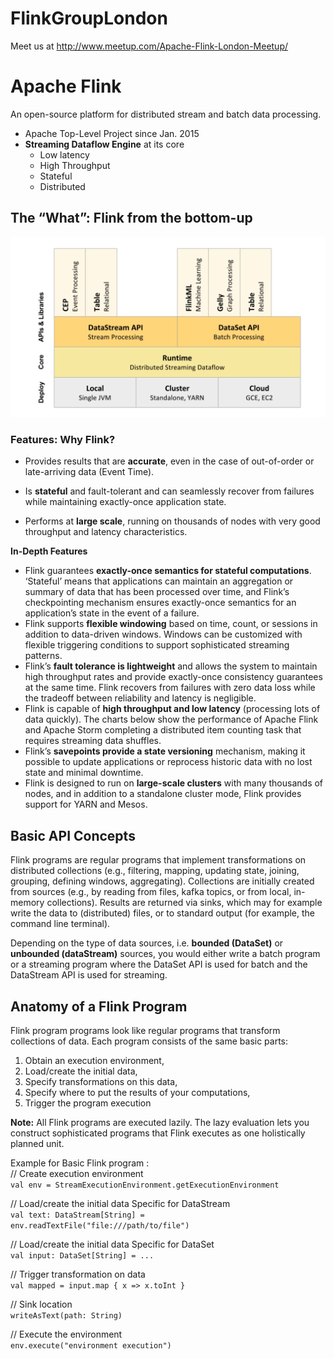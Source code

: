 # FlinkGroupLondon
Meet us at http://www.meetup.com/Apache-Flink-London-Meetup/


# Apache Flink  
An open-source platform for distributed stream and batch data processing.  
* Apache Top-Level Project since Jan. 2015
* **Streaming Dataflow Engine** at its core
  * Low latency
  * High Throughput
  * Stateful
  * Distributed

## The “What”: Flink from the bottom-up

 ![Flink Stack](Images/flink_stack.png)  

### Features: Why Flink?

* Provides results that are **accurate**, even in the case of out-of-order or late-arriving data (Event Time).

* Is **stateful** and fault-tolerant and can seamlessly recover from failures while maintaining exactly-once application state.

* Performs at **large scale**, running on thousands of nodes with very good throughput and latency characteristics.


**In-Depth Features**

* Flink guarantees **exactly-once semantics for stateful computations**. ‘Stateful’ means that applications can maintain an aggregation or summary of data that has been processed over time, and Flink’s checkpointing mechanism ensures exactly-once semantics for an application’s state in the event of a failure.  
* Flink supports **flexible windowing** based on time, count, or sessions in addition to data-driven windows. Windows can be customized with flexible triggering conditions to support sophisticated streaming patterns.  
* Flink’s **fault tolerance is lightweight** and allows the system to maintain high throughput rates and provide exactly-once consistency guarantees at the same time. Flink recovers from failures with zero data loss while the tradeoff between reliability and latency is negligible.  
* Flink is capable of **high throughput and low latency** (processing lots of data quickly). The charts below show the performance of Apache Flink and Apache Storm completing a distributed item counting task that requires streaming data shuffles.  
* Flink’s **savepoints provide a state versioning** mechanism, making it possible to update applications or reprocess historic data with no lost state and minimal downtime.  
* Flink is designed to run on **large-scale clusters** with many thousands of nodes, and in addition to a standalone cluster mode, Flink provides support for YARN and Mesos.  

## Basic API Concepts

Flink programs are regular programs that implement transformations on distributed collections (e.g., filtering, mapping, updating state, joining, grouping, defining windows, aggregating).  Collections are initially created from sources (e.g., by reading from files, kafka topics, or from local, in-memory collections). Results are returned via sinks, which may for example write the data to (distributed) files, or to standard output (for example, the command line terminal).

Depending on the type of data sources, i.e. **bounded (DataSet)** or **unbounded (dataStream)** sources, you would either write a batch program or a streaming program where the DataSet API is used for batch and the DataStream API is used for streaming.

## Anatomy of a Flink Program

Flink program programs look like regular programs that transform collections of data. Each program consists of the same basic parts:

1. Obtain an execution environment,
2. Load/create the initial data,
3. Specify transformations on this data,
4. Specify where to put the results of your computations,
5. Trigger the program execution

**Note:** All Flink programs are executed lazily. The lazy evaluation lets you construct sophisticated programs that Flink executes as one holistically planned unit.

Example for Basic Flink program :  
// Create execution environment  
`val env = StreamExecutionEnvironment.getExecutionEnvironment`

// Load/create the initial data Specific for DataStream   
`val text: DataStream[String] = env.readTextFile("file:///path/to/file")`

// Load/create the initial data Specific for DataSet  
`val input: DataSet[String] = ...`  

// Trigger transformation on data   
`val mapped = input.map { x => x.toInt }`  

// Sink location  
`writeAsText(path: String)`  

// Execute the environment  
`env.execute("environment execution")`
